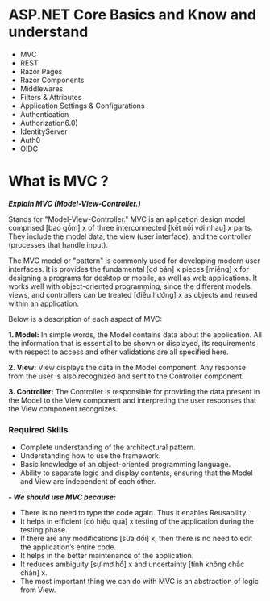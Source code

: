 
 
# ASP.NET Core Basics and Know and understand
-  MVC
-  REST
-  Razor Pages
-  Razor Components
-  Middlewares
-  Filters & Attributes
-  Application Settings & Configurations
-  Authentication
-  Authorization6.0)
-  IdentityServer
-  Auth0
-  OIDC

# What is MVC ?
***Explain MVC (Model-View-Controller.)***

Stands for "Model-View-Controller." MVC is an  aplication  design model  comprised  [bao gồm]  x  of three  interconnected  [kết nối với nhau]  x  parts. They include the model data, the view (user interface), and the controller (processes  that handle input).

The MVC model or "pattern" is commonly used for developing modern user interfaces. It is provides the fundamental [cơ bản] x pieces [miếng] x for designing a  programs for  desktop  or  mobile, as well as web applications. It works well with object-oriented programming, since the different models, views, and controllers can be treated [điều hướng] x as objects and reused within an application.

Below is a description of each aspect of MVC:

**1. Model:** In simple words, the Model contains data about the application. All the information that is essential to be shown or displayed, its requirements with respect to access and other validations are all specified here.

**2. View:** View displays the data in the Model component. Any response from the user is also recognized and sent to the Controller component.

**3. Controller:** The Controller is responsible for providing the data present in the Model to the View component and interpreting the user responses that the View component recognizes.

### Required Skills
-   Complete understanding of the architectural pattern.
-   Understanding how to use the framework.
-   Basic knowledge of an object-oriented programming language.
-   Ability to separate logic and display contents, ensuring that the Model and View are independent of each other.

***- We should use MVC because:***

-   There is no need to type the code again. Thus it enables Reusability.
-   It helps in efficient [có hiệu quả] x testing of the application during the testing phase.
-   If there are any modifications [sửa đổi] x, then there is no need to edit the application’s entire code.
-   It helps in the better maintenance of the application.
-   It reduces ambiguity [sự mơ hồ] x and uncertainty [tính không chắc chắn] x.
-   The most important thing we can do with MVC is an abstraction of logic from View.
